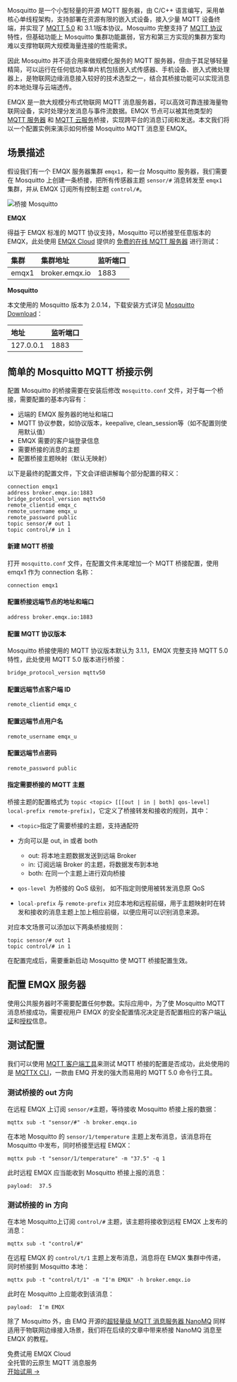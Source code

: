 Mosquitto 是一个小型轻量的开源 MQTT 服务器，由 C/C++ 语言编写，采用单核心单线程架构，支持部署在资源有限的嵌入式设备，接入少量 MQTT 设备终端，并实现了 [MQTT 5.0](https://www.emqx.com/zh/mqtt/mqtt5) 和 3.1.1版本协议。Mosquitto 完整支持了 [MQTT 协议](https://www.emqx.com/zh/mqtt-guide) 特性，但基础功能上 Mosquitto 集群功能羸弱，官方和第三方实现的集群方案均难以支撑物联网大规模海量连接的性能需求。

因此 Mosquitto 并不适合用来做规模化服务的 MQTT 服务器，但由于其足够轻量精简，可以运行在任何低功率单片机包括嵌入式传感器、手机设备、嵌入式微处理器上，是物联网边缘消息接入较好的技术选型之一，结合其桥接功能可以实现消息的本地处理与云端透传。

EMQX 是一款大规模分布式物联网 MQTT 消息服务器，可以高效可靠连接海量物联网设备，实时处理分发消息与事件流数据。EMQX 节点可以被其他类型的 [MQTT 服务器](https://www.emqx.com/zh/products/emqx) 和 [MQTT 云服务](https://www.emqx.com/zh/cloud)桥接，实现跨平台的消息订阅和发送。本文我们将以一个配置实例来演示如何桥接 Mosquitto MQTT 消息至 EMQX。

## 场景描述

假设我们有一个 EMQX 服务器集群 `emqx1`，和一台 Mosquitto 服务器，我们需要在 Mosquitto 上创建一条桥接，把所有传感器主题 `sensor/#` 消息转发至 `emqx1`  集群，并从 EMQX 订阅所有控制主题 `control/#`。

![桥接 Mosquitto](https://assets.emqx.com/images/2caae752676b2cde77bb5d532c250636.jpg)

**EMQX**  

得益于 EMQX 标准的 MQTT 协议支持，Mosquitto 可以桥接至任意版本的 EMQX，此处使用 [EMQX Cloud](https://www.emqx.com/zh/cloud) 提供的 [免费的在线 MQTT 服务器](https://www.emqx.com/zh/mqtt/public-mqtt5-broker) 进行测试：

| 集群  | 集群地址       | 监听端口 |
| :---- | :------------- | :------- |
| emqx1 | broker.emqx.io | 1883     |

**Mosquitto**

本文使用的 Mosquitto 版本为 2.0.14，下载安装方式详见 [Mosquitto Download](https://mosquitto.org/download/)：

| 地址      | 监听端口 |
| :-------- | :------- |
| 127.0.0.1 | 1883     |

## 简单的 Mosquitto MQTT 桥接示例

配置 Mosquitto 的桥接需要在安装后修改 `mosquitto.conf` 文件，对于每一个桥接，需要配置的基本内容有：

- 远端的 EMQX 服务器的地址和端口
- MQTT 协议参数，如协议版本，keepalive, clean_session等（如不配置则使用默认值）
- EMQX 需要的客户端登录信息
- 需要桥接的消息的主题
- 配置桥接主题映射（默认无映射）

以下是最终的配置文件，下文会详细讲解每个部分配置的释义：

```
connection emqx1
address broker.emqx.io:1883
bridge_protocol_version mqttv50
remote_clientid emqx_c
remote_username emqx_u
remote_password public
topic sensor/# out 1
topic control/# in 1
```

#### 新建 MQTT 桥接

打开 `mosquitto.conf` 文件，在配置文件末尾增加一个 MQTT 桥接配置，使用 emqx1 作为 connection 名称：

```
connection emqx1
```

#### 配置桥接远端节点的地址和端口

```
address broker.emqx.io:1883
```

#### 配置 MQTT 协议版本

Mosquitto 桥接使用的 MQTT 协议版本默认为 3.1.1，EMQX 完整支持 MQTT 5.0 特性，此处使用 MQTT 5.0 版本进行桥接：

```
bridge_protocol_version mqttv50
```

#### 配置远端节点客户端 ID

```
remote_clientid emqx_c
```

#### 配置远端节点用户名  

```
remote_username emqx_u
```

#### 配置远端节点密码

```
remote_password public
```

#### 指定需要桥接的 MQTT 主题

桥接主题的配置格式为 `topic <topic> [[[out | in | both] qos-level] local-prefix remote-prefix]`，它定义了桥接转发和接收的规则，其中：

- `<topic>`指定了需要桥接的主题，支持通配符
- 方向可以是 out, in 或者 both
  - out: 将本地主题数据发送到远端 Broker
  - in: 订阅远端 Broker 的主题，将数据发布到本地
  - both: 在同一个主题上进行双向桥接

- `qos-level `为桥接的 QoS 级别， 如不指定则使用被转发消息原 QoS
- `local-prefix`  与 `remote-prefix` 对应本地和远程前缀，用于主题映射时在转发和接收的消息主题上加上相应前缀，以便应用可以识别消息来源。

对应本文场景可以添加以下两条桥接规则：

```
topic sensor/# out 1
topic control/# in 1
```

在配置完成后，需要重新启动 Mosquitto 使 MQTT 桥接配置生效。



## 配置 EMQX 服务器

使用公共服务器时不需要配置任何参数。实际应用中，为了使 Mosquitto MQTT 消息桥接成功，需要视用户 EMQX 的安全配置情况决定是否配置相应的客户端[认证](https://www.emqx.io/docs/zh/v5.0/security/authn/authn.html)和[授权](https://www.emqx.io/docs/zh/v5.0/security/authz/authz.html)信息。

## 测试配置

我们可以使用 [MQTT 客户端工具](https://www.emqx.com/zh/blog/mqtt-client-tools)来测试 MQTT 桥接的配置是否成功，此处使用的是 [MQTTX CLI](https://mqttx.app/zh/cli)，一款由 EMQ 开发的强大而易用的 MQTT 5.0 命令行工具。

### 测试桥接的 out 方向

在远程 EMQX 上订阅 `sensor/#`主题，等待接收 Mosquitto 桥接上报的数据：

```
mqttx sub -t "sensor/#" -h broker.emqx.io
```

在本地 Mosquitto 的 `sensor/1/temperature` 主题上发布消息，该消息将在 Mosquitto 中发布，同时桥接至远程 EMQX：

```
mqttx pub -t "sensor/1/temperature" -m "37.5" -q 1
```

此时远程 EMQX 应当能收到 Mosquitto 桥接上报的消息：

```
payload:  37.5
```

### 测试桥接的 in 方向

在本地 Mosquitto上订阅 `control/#` 主题，该主题将接收到远程 EMQX 上发布的消息：

```
mqttx sub -t "control/#"
```

在远程 EMQX 的 `control/t/1` 主题上发布消息，消息将在 EMQX 集群中传递，同时桥接到 Mosquitto 本地：

```
mqttx pub -t "control/t/1" -m "I'm EMQX" -h broker.emqx.io
```

此时在 Mosquitto 上应能收到该消息：

```
payload:  I'm EMQX
```

除了 Mosquitto 外，由 EMQ 开源的[超轻量级 MQTT 消息服务器 NanoMQ](https://nanomq.io/zh) 同样适用于物联网边缘接入场景，我们将在后续的文章中带来桥接 NanoMQ 消息至 EMQX 的教程。



<section class="promotion">
    <div>
        免费试用 EMQX Cloud
        <div class="is-size-14 is-text-normal has-text-weight-normal">全托管的云原生 MQTT 消息服务</div>
    </div>
    <a href="https://accounts-zh.emqx.com/signup?continue=https://cloud.emqx.com/console/deployments/0?oper=new" class="button is-gradient px-5">开始试用 →</a>
</section>
